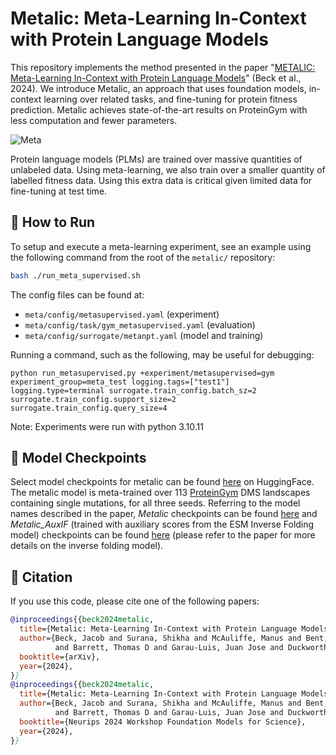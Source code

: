 
# Metalic: Meta-Learning In-Context with Protein Language Models

This repository implements the method presented in the paper "[METALIC: Meta-Learning In-Context with Protein Language Models](https://arxiv.org/abs/2410.08355)" (Beck et al., 2024). We introduce Metalic, an approach that uses foundation models, in-context learning over related tasks, and fine-tuning for protein fitness prediction. Metalic achieves state-of-the-art results on ProteinGym with less computation and fewer parameters.

![Meta](meta.png)

Protein language models (PLMs) are trained over massive quantities of unlabeled data. Using meta-learning, we also train over a smaller quantity of labelled fitness data. Using this extra data is critical given limited data for fine-tuning at test time.

## 🚀 How to Run

To setup and execute a meta-learning experiment, see an example using the following command from the root of the `metalic/` repository:

```bash
bash ./run_meta_supervised.sh
```

The config files can be found at:

- `meta/config/metasupervised.yaml` (experiment)
- `meta/config/task/gym_metasupervised.yaml` (evaluation)
- `meta/config/surrogate/metanpt.yaml` (model and training)

Running a command, such as the following, may be useful for debugging:

```
python run_metasupervised.py +experiment/metasupervised=gym experiment_group=meta_test logging.tags=["test1"] logging.type=terminal surrogate.train_config.batch_sz=2 surrogate.train_config.support_size=2 surrogate.train_config.query_size=4
```

Note: Experiments were run with python 3.10.11

## 🏁 Model Checkpoints

Select model checkpoints for metalic can be found [here](https://huggingface.co/datasets/InstaDeepAI/metalic/tree/main) on HuggingFace.
The metalic model is meta-trained over 113 [ProteinGym](https://zenodo.org/records/13936340) DMS landscapes containing single mutations, for all three seeds. 
Referring to the model names described in the paper, _Metalic_ checkpoints can be found [here](https://huggingface.co/datasets/InstaDeepAI/metalic/tree/main/single_zeroshot) 
and _Metalic_AuxIF_ (trained with auxiliary scores from the ESM Inverse Folding model) checkpoints can be found [here](https://huggingface.co/datasets/InstaDeepAI/metalic/tree/main/single_zeroshot_auxESMIF) (please refer to the paper for more details on the inverse folding model).

## 📖 Citation

If you use this code, please cite one of the following papers:

```bibtex
@inproceedings{{beck2024metalic,
  title={Metalic: Meta-Learning In-Context with Protein Language Models},
  author={Beck, Jacob and Surana, Shikha and McAuliffe, Manus and Bent, Oliver 
          and Barrett, Thomas D and Garau-Luis, Juan Jose and Duckworth, Paul},
  booktitle={arXiv},
  year={2024},
}}
@inproceedings{{beck2024metalic,
  title={Metalic: Meta-Learning In-Context with Protein Language Models},
  author={Beck, Jacob and Surana, Shikha and McAuliffe, Manus and Bent, Oliver 
          and Barrett, Thomas D and Garau-Luis, Juan Jose and Duckworth, Paul},
  booktitle={Neurips 2024 Workshop Foundation Models for Science},
  year={2024},
}}
```
